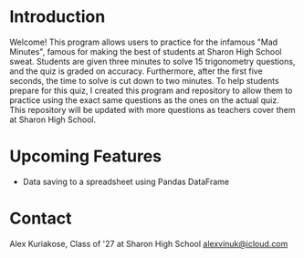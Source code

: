 # Introduction
Welcome! This program allows users to practice for the infamous "Mad Minutes", famous for making the best of students at Sharon High School sweat. Students are given three minutes to solve 15 trigonometry questions, and the quiz is graded on accuracy. Furthermore, after the first five seconds, the time to solve is cut down to two minutes.
To help students prepare for this quiz, I created this program and repository to allow them to practice using the exact same questions as the ones on the actual quiz. This repository will be updated with more questions as teachers cover them at Sharon High School.

# Upcoming Features
* Data saving to a spreadsheet using Pandas DataFrame

# Contact
Alex Kuriakose, Class of '27 at Sharon High School
alexvinuk@icloud.com
